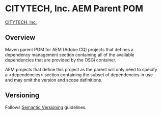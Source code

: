 # CITYTECH, Inc. AEM Parent POM

[CITYTECH, Inc.](http://www.citytechinc.com)

## Overview

Maven parent POM for AEM (Adobe CQ) projects that defines a dependency management section containing all of the available dependencies that are provided by the OSGi container.

AEM projects that define this project as the parent will only need to specify a &lt;dependencies&gt; section containing the subset of dependencies in use and may omit the version and scope definitions.

## Versioning

Follows [Semantic Versioning](http://semver.org/) guidelines.